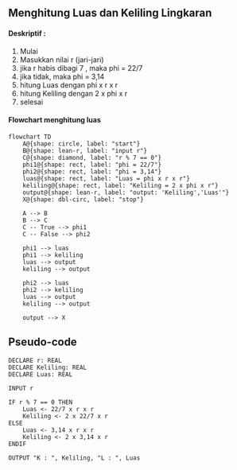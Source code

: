 ## Menghitung Luas dan Keliling Lingkaran

#### Deskriptif :

1. Mulai
2. Masukkan nilai r (jari-jari)
3. jika r habis dibagi 7 , maka phi = 22/7
4. jika tidak, maka phi = 3,14
5. hitung Luas dengan phi x r  x r
5. hitung Keliling dengan 2 x phi x r
6. selesai

#### Flowchart menghitung luas

```mermaid
flowchart TD
    A@{shape: circle, label: "start"}
    B@{shape: lean-r, label: "input r"}
    C@{shape: diamond, label: "r % 7 == 0"}
    phi1@{shape: rect, label: "phi = 22/7"}
    phi2@{shape: rect, label: "phi = 3,14"}
    luas@{shape: rect, label: "Luas = phi x r x r"}
    keliling@{shape: rect, label: "Keliling = 2 x phi x r"}
    output@{shape: lean-r, label: "output: 'Keliling','Luas'"}
    X@{shape: dbl-circ, label: "stop"}

    A --> B
    B --> C
    C -- True --> phi1
    C -- False --> phi2
    
    phi1 --> luas
    phi1 --> keliling
    luas --> output 
    keliling --> output

    phi2 --> luas
    phi2 --> keliling
    luas --> output 
    keliling --> output
    
    output --> X

```

## Pseudo-code

```
DECLARE r: REAL
DECLARE Keliling: REAL
DECLARE Luas: REAL

INPUT r

IF r % 7 == 0 THEN
    Luas <- 22/7 x r x r  
    Keliling <- 2 x 22/7 x r    
ELSE
    Luas <- 3,14 x r x r  
    Keliling <- 2 x 3,14 x r
ENDIF

OUTPUT "K : ", Keliling, "L : ", Luas

```
